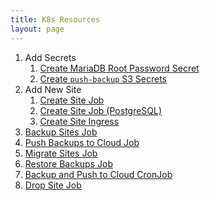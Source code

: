 ```yaml
---
title: K8s Resources
layout: page
---
```


1. Add Secrets
    1. [Create MariaDB Root Password Secret](create-mariadb-root-password-secret)
    2. [Create `push-backup` S3 Secrets](create-push-backup-s3-secret)
2. Add New Site
    1. [Create Site Job](create-new-site-job)
    2. [Create Site Job (PostgreSQL)](create-new-site-job-postgresql)
    3. [Create Site Ingress](create-site-ingress)
3. [Backup Sites Job](create-backup-sites-job)
4. [Push Backups to Cloud Job](create-push-backups-to-cloud-job)
5. [Migrate Sites Job](create-migrate-sites-job)
6. [Restore Backups Job](create-restore-backups-job)
7. [Backup and Push to Cloud CronJob](create-backup-and-push-to-cloud-cronjob)
8. [Drop Site Job](drop-site-job)
